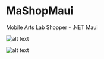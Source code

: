 # MaShopMaui
Mobile Arts Lab Shopper - .NET Maui

![alt text](http://g.recordit.co/7fw9QzP1tx.gif "Application in action - iOS")

![alt text](http://g.recordit.co/cfAq7hk7bI.gif "Application in action - Android")


